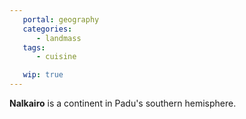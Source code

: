 ```yaml
---
   portal: geography
   categories:
      - landmass
   tags:
      - cuisine

   wip: true
---
```


**Nalkairo** is a continent in Padu's southern hemisphere.
